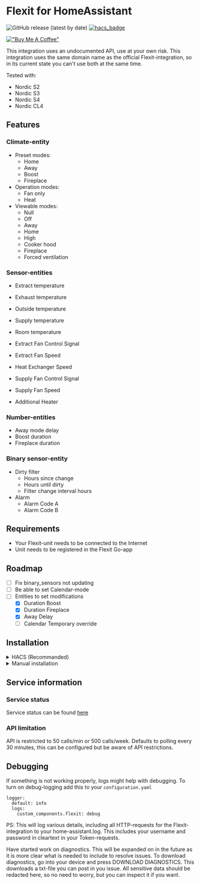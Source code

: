# Flexit for HomeAssistant

![GitHub release (latest by date)](https://img.shields.io/github/v/release/sindrebroch/ha-flexit?style=flat-square)
[![hacs_badge](https://img.shields.io/badge/HACS-Custom-41BDF5.svg)](https://github.com/hacs/integration)

[!["Buy Me A Coffee"](https://www.buymeacoffee.com/assets/img/custom_images/orange_img.png)](https://www.buymeacoffee.com/sindrebroch)

This integration uses an undocumented API, use at your own risk. This integration uses the same domain name as the official Flexit-integration, so in its current state you can't use both at the same time.

Tested with:

- Nordic S2
- Nordic S3
- Nordic S4
- Nordic CL4

## Features

### Climate-entity

- Preset modes:
  - Home
  - Away
  - Boost
  - Fireplace
- Operation modes:
  - Fan only
  - Heat
- Viewable modes:
  - Null
  - Off
  - Away
  - Home
  - High
  - Cooker hood
  - Fireplace
  - Forced ventilation

### Sensor-entities

- Extract temperature
- Exhaust temperature
- Outside temperature
- Supply temperature
- Room temperature

- Extract Fan Control Signal
- Extract Fan Speed
- Heat Exchanger Speed
- Supply Fan Control Signal
- Supply Fan Speed
- Additional Heater

### Number-entities

- Away mode delay
- Boost duration
- Fireplace duration

### Binary sensor-entity

- Dirty filter
  - Hours since change
  - Hours until dirty
  - Filter change interval hours
- Alarm
  - Alarm Code A
  - Alarm Code B

## Requirements

- Your Flexit-unit needs to be connected to the Internet
- Unit needs to be registered in the Flexit Go-app

## Roadmap

- [ ] Fix binary_sensors not updating
- [ ] Be able to set Calendar-mode
- [ ] Entities to set modifications
  - [x] Duration Boost
  - [x] Duration Fireplace
  - [x] Away Delay
  - [ ] Calendar Temporary override

## Installation

<details>
  <summary>HACS (Recommanded)</summary>

1. Ensure that [HACS](https://hacs.xyz/) is installed.
2. Add this repository as a custom repository
3. Search for and install the "Flexit" integration.
4. Restart Home Assistant.
5. Add the `Flexit` integration to HA from the integration-page
6. Username and password is the same as in Flexit Go
</details>

<details>
  <summary>Manual installation</summary>

1. Download the `Source code (zip)` file from the
   [latest release](https://github.com/sindrebroch/ha-flexit/releases/latest).
2. Unpack the release and copy the `custom_components/flexit` directory
   into the `custom_components` directory of your Home Assistant
   installation.
3. Restart Home Assistant.
4. Add the `Flexit` integration to HA from the integration-page
5. Username and password is the same as in Flexit Go
</details>

## Service information

### Service status

Service status can be found [here](https://status.climatixic.com/)

### API limitation

API is restricted to 50 calls/min or 500 calls/week. Defaults to polling every 30 minutes, this can be configured but be aware of API restrictions.

## Debugging

If something is not working properly, logs might help with debugging. To turn on debug-logging add this to your `configuration.yaml`

```
logger:
  default: info
  logs:
    custom_components.flexit: debug
```

PS: This will log various details, including all HTTP-requests for the Flexit-integration to your home-assistant.log. This includes your username and password in cleartext in your Token-requests.

Have started work on diagnostics. This will be expanded on in the future as it is more clear what is needed to include to resolve issues.
To download diagnostics, go into your device and press DOWNLOAD DIAGNOSTICS.
This downloads a txt-file you can post in you issue. All sensitive data should be redacted here, so no need to worry, but you can inspect it if you want.

